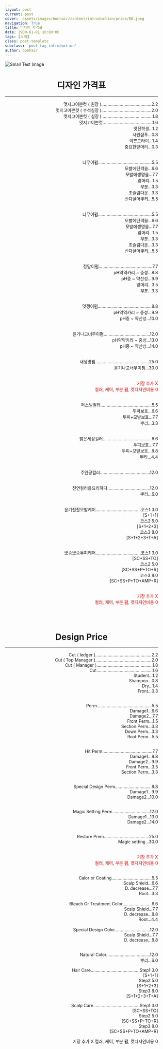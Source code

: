 ```yaml
---
layout: post
current: post
cover:  assets/images/bonhair/content/introduction/price/00.jpeg
navigation: True
title: 디자인 가격표
date: 1900-01-01 10:00:00
tags: [소개]
class: post-template
subclass: 'post tag-introduction'
author: bonhair
---
```

<p><img src="{{ site.baseurl }}assets/images/bonhair/content/introduction/price/01.jpeg" alt="Small Test Image" /></p>

<center>
<h1>디자인 가격표</h1>
</center>
<hr/>
<div style="text-align:right">
멋지고이쁜컷 ( 원장 ).........................................2.2<br>
멋지고이쁜컷 ( 수석실장 ).........................................2.0<br>
멋지고이쁜컷 ( 실장 ) .........................................1.8<br>
멋지고이쁜컷.........................................1.6<br>
멋진학생...1.2<br>
시원샴푸...0.8<br>
이쁜드라이...1.4<br>
중요한앞머리...0.3<br>
<br>

너무이펌............................................5.5<br>
모발에탄력을...6.6<br>
모발에생명을...7.7<br>
앞머리...1.5<br>
부분...3.3<br>
초슬림다운...3.3<br>
산다살어뿌리...5.5<br>
<br>

너무이펌............................................5.5<br>
모발에탄력을...6.6<br>
모발에생명을...7.7<br>
앞머리...1.5<br>
부분...3.3<br>
초슬림다운...3.3<br>
산다살어뿌리...5.5<br>
<br>

정말이펌............................................7.7<br>
pH약약카리 ~ 중성...8.8<br>
pH중 ~ 약산성...9.9<br>
앞머리...3.5<br>
부분...3.3<br>
<br>

멋쟁이펌............................................8.8<br>
pH약약카리 ~ 중성...9.9<br>
pH중 ~ 약산성...10.0<br>
<br>

윤기나고너무이펌......................................12.0<br>
pH약약카리 ~ 중성...13.0<br>
pH중 ~ 약산성...14.0<br>
<br>

새생명펌............................................25.0<br>
윤기나고너무이펌...30.0<br>
<br>

<font color="red">기장 추가 X</font><br>
<font color="red">컬러, 케어, 부분 펌, 컷디자인비용 0</font><br>

<br>
<div style="text-align:right">
퍼스널컬러..........................................5.5<br>
두피보호...6.6<br>
두피+모발보호...7.7<br>
뿌리...3.3<br>
<br>

밝은세상컬러........................................6.6<br>
두피보호...7.7<br>
두피+모발보호...8.8<br>
뿌리...4.4<br>
<br>

주인공컬러.........................................12.0<br>
<br>

천연컬러를요리하다...................................12.0<br>
뿌리...6.0<br>
<br>

윤기좔좔모발케어.....................................코스1 3.0<br>
[S+1+1]<br>
코스2 5.0<br>
[S+1+2+3]<br>
코스3 8.0<br>
[S+1+2+3+T+A]<br>
<br>

뽀송뽀송두피케어.....................................코스1 3.0<br>
[SC+SS+TO]<br>
코스2 5.0<br>
[SC+SS+P+TO+R]<br>
코스3 8.0<br>
[SC+SS+P+TO+AMP+R]<br>
<br>

<font color="red">기장 추가 X</font><br>
<font color="red">컬러, 케어, 부분 펌, 컷디자인비용 0</font><br>
</div>

<br><br>

<center>
<h1>Design Price</h1>
</center>
<hr/>

<div style="text-align:right">
Cut ( ledger )..............................................2.2<br>
Cut ( Top Manager )..............................................2.0<br>
Cut ( Manager )..............................................1.8<br>
Cut..............................................1.6<br>
Student...1.2<br>
Shampoo...0.8<br>
Dry...1.4<br>
Front...0.3<br>
<br>

Perm.............................................5.5<br>
Damage1...6.6<br>
Damage2...7.7<br>
Front Perm...1.5<br>
Section Perm...3.3<br>
Down Perm...3.3<br>
Root Perm...5.5<br>
<br>

Hit Perm.........................................7.7<br>
Damage1...8.8<br>
Damage2...9.9<br>
Front Perm...3.5<br>
Section Perm...3.3<br>
<br>

Special Design Perm..............................8.8<br>
Damage1...9.9<br>
Damage2...10.0<br>
<br>

Magic Setting Perm...............................12.0<br>
Damage1...13.0<br>
Damage2...14.0<br>
<br>

Restore Prem.....................................25.0<br>
Magic setting...30.0<br>
<br>


<font color="red">기장 추가 X</font><br>
<font color="red">컬러, 케어, 부분 펌, 컷디자인비용 0</font><br>

<br>

<div style="text-align:right">
Calor or Coating.................................5.5<br>
Scalp Shield...6.6<br>
D. decrease...7.7<br>
Root...3.3<br>
<br>
Bleach Or Treatment Color........................6.6<br>
Scalp Shield...7.7<br>
D. decrease...8.8<br>
Root...4.4<br>
<br>
Special Design Color.............................12.0<br>
Scalp Shield...7.7<br>
D. decrease...8.8<br>
<br>

Natural Color....................................12.0<br>
뿌리...6.0<br>

Hair Care........................................Step1 3.0<br>
[S+1+1]
<br>
Step2 5.0<br>
[S+1+2+3]
<br>
Step3 8.0<br>
[S+1+2+3+T+A]
<br>

Scalp Care......................................Step1 3.0<br>
[SC+SS+TO]
<br>
Step2 5.0<br>
[SC+SS+P+TO+R]
<br>
Step3 8.0<br>
[SC+SS+P+TO+AMP+R]<br>

기장 추가 X
컬러, 케어, 부분 펌, 컷디자인비용 0
</div>

